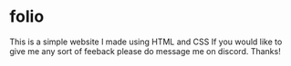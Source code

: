 # folio
This is a simple website I made using HTML and CSS
If you would like to give me any sort of feeback please do message me on discord. Thanks!
